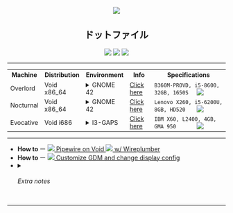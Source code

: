 <p align="center">
  <img src="/images/lycoris-recoil-takina-inoue.gif">
</p>

<h2 align="center">ドットファイル</h2>

<p align="center">
  <img src="https://forthebadge.com/images/badges/compatibility-club-penguin.svg">
  <img src="https://forthebadge.com/images/badges/just-plain-nasty.svg">
  <img src="https://forthebadge.com/images/badges/built-with-swag.svg">
</p>

** **

 <table align="center">
  <tr>
    <th>Machine</th>
    <th>Distribution</th>
    <th>Environment</th>
    <th>Info</th>
    <th>Specifications</th>
  </tr>
  <tr>
    <td>Overlord</td>
    <td>Void x86_64</td>
    <td>
      <details>
      <summary>GNOME 42</summary>
      <a href="https://raw.githubusercontent.com/czarhex/dotfiles/main/images/2022-07-19-overlord.png"><img src="/images/2022-07-19-overlord.png"></a>
      </details>
    </td>
    <td>
      <a href="https://github.com/czarhex/dotfiles/blob/main/c/OVERLORD.md">Click here</a> 
    </td>
    <td>
      <code>B360M-PROVD, i5-8600, 32GB, 1650S</code>
      <img src="https://storage-asset.msi.com/frontend/imgs/products/mb/pro_logo.png" align="right" width="60">
    </td>
  </tr>
  <tr>
    <td>Nocturnal</td>
    <td>Void x86_64</td>
    <td>
      <details>
      <summary>GNOME 42</summary>
      <a href="https://raw.githubusercontent.com/czarhex/dotfiles/main/images/2022-07-07-nocturnal.png"><img src="/images/2022-07-07-nocturnal.png"></a>
      </details>
    </td>
    <td>
      <a href="https://github.com/czarhex/dotfiles/blob/main/c/NOCTURNAL.md">Click here</a> 
    </td>
    <td>
      <code>Lenovo X260, i5-6200U, 8GB, HD520</code>
      <img src="https://static.lenovo.com/ww/img/series-redesign/logos/thinkpad-logo-white.png" align="right" width="60">
    </td>
  </tr>
  <tr>
    <td>Evocative</td>
    <td>Void i686</td>
    <td>
      <details>
      <summary>I3-GAPS</summary>
      <!-- <img src="/images/evocative.png"> -->
      <a href="https://www.youtube.com/watch?v=KrwdRMWnt14&t=12s">Preview</a>
      </details>
    </td>
    <td>
      <a href="https://www.youtube.com/watch?v=dQw4w9WgXcQ">Click here</a> 
    </td>
    <td>
      <code>IBM X60, L2400, 4GB, GMA 950</code>
      <img src="https://static.wikia.nocookie.net/logopedia/images/b/b4/IBM_ThinkPad.svg" align="right" width="60">
    </td>
  </tr>
</table> 

** **

<ul>
  <li>
  <b>How to </b>ー 
  <a href=https://github.com/czarhex/dotfiles/blob/main/c/PIPEVOID.md>
    <img src="https://fedoraloveskde.org/pipewire_logo.svg" width="15"> Pipewire on Void <img src="https://voidlinux.org/assets/img/void_bg.png" width="13"> w/ Wireplumber
  </a>
  </li>
  <li>
  <b>How to </b>ー 
  <a href=https://github.com/czarhex/dotfiles/blob/main/c/GDMCUSTOM.md>
    <img src="https://www.nicepng.com/png/full/368-3682089_ubuntu-gnome-logo-png.png" width="15"> Customize GDM and change display config
  </a>
  </li>
  <li>
  <details>
  <summary><h6>Extra notes</h6></summary>
  <b>ACPI errors?</b> change "loglevel=4" in <code>/etc/default/grub</code> to "loglevel=0" and <code>sudo update-grub</code> 
  <br></br>
  <b>Bad TTY and GRUB resolution?</b> Add these in there:
  <pre><code>
  GRUB_GFXMODE=1920x1080x32
  GRUB_GFXPAYLOAD_LINUX=1920x1080x32
  </code></pre>
  <b>NVIDIA?</b> <code>nvidia-drm.modeset=1</code>
  <br></br>
  <b>CJK and Emoji fonts:</b> noto-fonts-cjk, noto-fonts-emoji
  </details>
  </li>
</ul> 

** **
